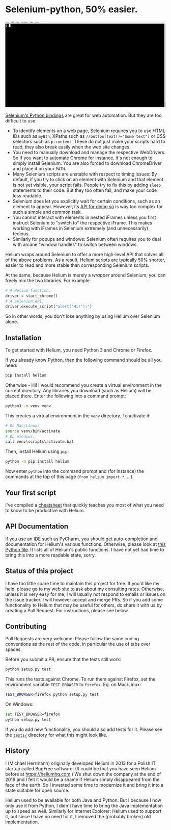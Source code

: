 # Selenium-python, 50% easier.

![Helium Demo](doc/helium-demo.gif)

[Selenium's Python bindings](https://selenium-python.readthedocs.io/)
are great for web automation. But they are too difficult to use:
 
 * To identify elements on a web page, Selenium requires you to use HTML IDs
   such as `myBtn`, XPaths such as `//button[text()="Some text"]` or CSS
   selectors such as `p.content`. These do not just make your scripts hard to
   read, they also break easily when the web site changes.
 * You need to manually download and manage the respective WebDrivers. So if you
   want to automate Chrome for instance, it's not enough to simply install
   Selenium. You are also forced to download ChromeDriver and place it on your
   `PATH`.
 * Many Selenium scripts are unstable with respect to timing issues:
   By default, if you try to click on an element with Selenium and that element
   is not yet visible, your script fails. People try to fix this by adding
   `sleep` statements to their code. But they too often fail, and make your
   code less readable.
 * Selenium does let you explicitly wait for certain conditions, such as an
   element to appear. However, its
   [API for doing so](https://selenium-python.readthedocs.io/waits.html#explicit-waits)
   is way too complex for such a simple and common task.
 * You cannot interact with elements in nested iFrames unless you first
   instruct Selenium to "switch to" the respective iFrame. This makes working
   with iFrames in Selenium extremely (and unnecessarily) tedious.
 * Similarly for popups and windows: Selenium often requires you to deal with
   arcane "window handles" to switch between windows.

Helium wraps around Selenium to offer a more high-level API that solves all of
the above problems. As a result, Helium scripts are typically 50% shorter,
easier to read and more stable than corresponding Selenium scripts.

At the same, because Helium is merely a _wrapper_ around Selenium, you can
freely mix the two libraries. For example:

```python
# A Helium function:
driver = start_chrome()
# A Selenium API:
driver.execute_script("alert('Hi!');")
```

So in other words, you don't lose anything by using Helium over Selenium alone.

## Installation

To get started with Helium, you need Python 3 and Chrome or Firefox.

If you already know Python, then the following command should be all you need:

```bash
pip install helium
```

Otherwise - Hi! I would recommend you create a virtual environment in the
current directory. Any libraries you download (such as Helium) will be placed
there. Enter the following into a command prompt:

```bash
python3 -m venv venv
```

This creates a virtual environment in the `venv` directory. To activate it:

```bash
# On Mac/Linux:
source venv/bin/activate
# On Windows:
call venv\scripts\activate.bat
```

Then, install Helium using `pip`:

```bash
python -m pip install helium
```

Now enter `python` into the command prompt and (for instance) the commands at
the top of this page (`from helium import *`, ...).

## Your first script

I've compiled a [cheatsheet](doc/CheatSheet.md) that quickly teaches you most of
what you need to know to be productive with Helium.

## API Documentation

If you use an IDE such as PyCharm, you should get auto-completion and
documentation for Helium's various functions. Otherwise, please look at
[this Python file](helium/__init__.py). It lists all of Helium's public
functions. I have not yet had time to bring this into a more readable state,
sorry.

## Status of this project

I have too little spare time to maintain this project for free. If you'd like
my help, please go to my [web site](http://herrmann.io) to ask about my
consulting rates. Otherwise, unless it is very easy for me, I will usually not
respond to emails or issues on the issue tracker. I will however accept and
merge PRs. So if you add some functionality to Helium that may be useful for
others, do share it with us by creating a Pull Request. For instructions, please
see below.

## Contributing

Pull Requests are very welcome. Please follow the same coding conventions as the
rest of the code, in particular the use of tabs over spaces.

Before you submit a PR, ensure that the tests still work:

```bash
python setup.py test
```

This runs the tests against Chrome. To run them against Firefox, set the
environment variable `TEST_BROWSER` to `firefox`. Eg. on Mac/Linux:

```bash
TEST_BROWSER=firefox python setup.py test
```

On Windows:

```bash
set TEST_BROWSER=firefox
python setup.py test
```

If you do add new functionality, you should also add tests for it. Please see
the [`tests/`](tests) directory for what this might look like.

## History

I (Michael Herrmann) originally developed Helium in 2013 for a Polish IT startup
called BugFree software. (It could be that you have seen Helium before at
https://heliumhq.com.) We shut down the company at the end of 2019 and I felt it
would be a shame if Helium simply disappeared from the face of the earth. So I
invested some time to modernize it and bring it into a state suitable for open
source.

Helium used to be available for both Java and Python. But I because I now only
use it from Python, I didn't have time to bring the Java implementation up to
speed as well. Similarly for Internet Explorer: Helium used to support it, but
since I have no need for it, I removed the (probably broken) old implementation.
